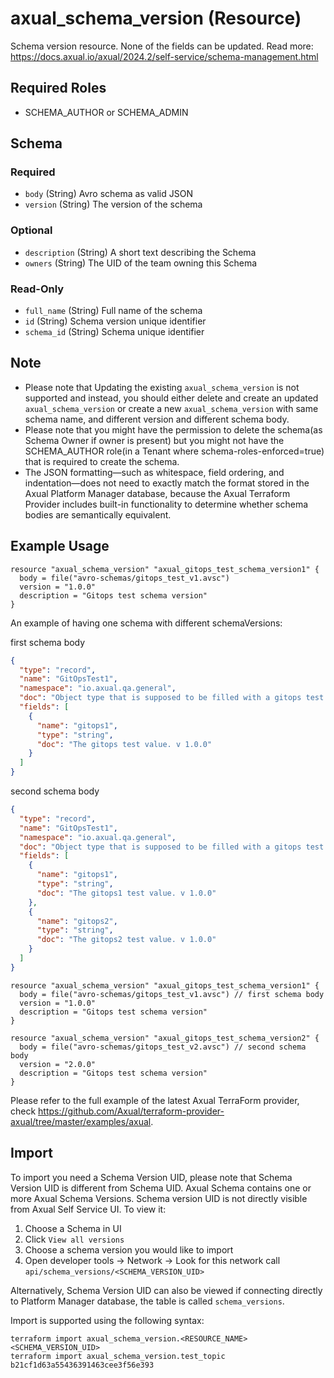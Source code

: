 # axual_schema_version (Resource)

Schema version resource. None of the fields can be updated. Read more: https://docs.axual.io/axual/2024.2/self-service/schema-management.html

## Required Roles
- SCHEMA_AUTHOR or SCHEMA_ADMIN

<!-- schema generated by tfplugindocs -->
## Schema

### Required

- `body` (String) Avro schema as valid JSON
- `version` (String) The version of the schema

### Optional

- `description` (String) A short text describing the Schema
- `owners` (String) The UID of the team owning this Schema

### Read-Only

- `full_name` (String) Full name of the schema
- `id` (String) Schema version unique identifier
- `schema_id` (String) Schema unique identifier

## Note
- Please note that Updating the existing `axual_schema_version` is not supported and instead, you should either delete and create an updated `axual_schema_version` or create a new `axual_schema_version` with same schema name, and different version and different schema body.
- Please note that you might have the permission to delete the schema(as Schema Owner if owner is present) but you might not have the SCHEMA_AUTHOR role(in a Tenant where schema-roles-enforced=true) that is required to create the schema.
- The JSON formatting—such as whitespace, field ordering, and indentation—does not need to exactly match the format stored in the Axual Platform Manager database, because the Axual Terraform Provider includes built-in functionality to determine whether schema bodies are semantically equivalent.

## Example Usage

```hcl
resource "axual_schema_version" "axual_gitops_test_schema_version1" {
  body = file("avro-schemas/gitops_test_v1.avsc")
  version = "1.0.0"
  description = "Gitops test schema version"
}
```
An example of having one schema with different schemaVersions:

first schema body

```json
{
  "type": "record",
  "name": "GitOpsTest1",
  "namespace": "io.axual.qa.general",
  "doc": "Object type that is supposed to be filled with a gitops test value. This should be used when the Key is irrelevant.",
  "fields": [
    {
      "name": "gitops1",
      "type": "string",
      "doc": "The gitops test value. v 1.0.0"
    }
  ]
}
```

second schema body

```json
{
  "type": "record",
  "name": "GitOpsTest1",
  "namespace": "io.axual.qa.general",
  "doc": "Object type that is supposed to be filled with a gitops test value. This should be used when the Key is irrelevant.",
  "fields": [
    {
      "name": "gitops1",
      "type": "string",
      "doc": "The gitops1 test value. v 1.0.0"
    },
    {
      "name": "gitops2",
      "type": "string",
      "doc": "The gitops2 test value. v 1.0.0"
    }
  ]
}
```
```hcl
resource "axual_schema_version" "axual_gitops_test_schema_version1" {
  body = file("avro-schemas/gitops_test_v1.avsc") // first schema body
  version = "1.0.0"
  description = "Gitops test schema version"
}

resource "axual_schema_version" "axual_gitops_test_schema_version2" {
  body = file("avro-schemas/gitops_test_v2.avsc") // second schema body
  version = "2.0.0"
  description = "Gitops test schema version"
}
```

Please refer to the full example of the latest Axual TerraForm provider, check https://github.com/Axual/terraform-provider-axual/tree/master/examples/axual.

## Import

To import you need a Schema Version UID, please note that Schema Version UID is different from Schema UID. Axual Schema contains one or more Axual Schema Versions.
Schema version UID is not directly visible from Axual Self Service UI. To view it:
1. Choose a Schema in UI
2. Click `View all versions`
3. Choose a schema version you would like to import
4. Open developer tools -> Network -> Look for this network call `api/schema_versions/<SCHEMA_VERSION_UID>`

Alternatively, Schema Version UID can also be viewed if connecting directly to Platform Manager database, the table is called `schema_versions`.

Import is supported using the following syntax:

```shell
terraform import axual_schema_version.<RESOURCE_NAME> <SCHEMA_VERSION_UID>
terraform import axual_schema_version.test_topic b21cf1d63a55436391463cee3f56e393
```